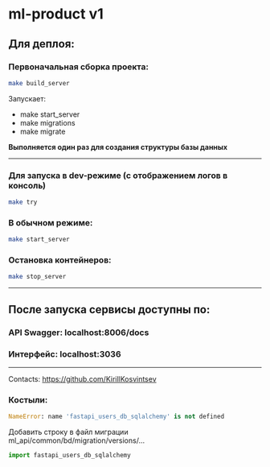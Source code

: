 # ml-product v1

## Для деплоя:

### Первоначальная сборка проекта:
```bash
make build_server
```
Запускает: 
- make start_server 
- make migrations 
- make migrate

**Выполняется один раз для создания структуры базы данных**

---
### Для запуска в dev-режиме (с отображением логов в консоль)
```bash
make try
```
### В обычном режиме:
```bash
make start_server
```
### Остановка контейнеров:
```bash
make stop_server
```

---
## После запуска сервисы доступны по:

### API Swagger: localhost:8006/docs

### Интерфейс: localhost:3036

---

Contacts: https://github.com/KirillKosvintsev

### Костыли:

```python
NameError: name 'fastapi_users_db_sqlalchemy' is not defined
```

Добавить строку в файл миграции ml_api/common/bd/migration/versions/... 

```python
import fastapi_users_db_sqlalchemy
```


